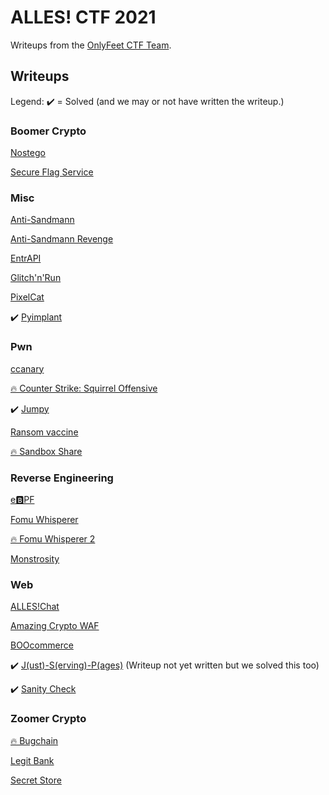 # ALLES! CTF 2021

Writeups from the [OnlyFeet CTF Team](https://ctftime.org/team/144644).

## Writeups

Legend: ✔️ = Solved (and we may or not have written the writeup.)

### Boomer Crypto

[Nostego](./nostego/)

[Secure Flag Service](./secureflagservice/)

### Misc

[Anti-Sandmann](./anti-sandmann/)

[Anti-Sandmann Revenge](./anti-sandmannrevenge/)

[EntrAPI](./entrapi/)

[Glitch'n'Run](./glitchnrun/)

[PixelCat](./pixelcat/)

✔️ [Pyimplant](./pyimplant/)

### Pwn

[ccanary](./ccanary/)

[🔥 Counter Strike: Squirrel Offensive](./csso/)

✔️ [Jumpy](./jumpy/)

[Ransom vaccine](./ransomvaccine/)

[🔥 Sandbox Share](./sandboxshare/)

### Reverse Engineering

[e🅱️PF](./ebpf/)

[Fomu Whisperer](./fomuwhisperer/)

[🔥 Fomu Whisperer 2](./fomuwhisperer2/)

[Monstrosity](./monstrosity/)

### Web

[ALLES!Chat](./alleschat/)

[Amazing Crypto WAF](./amazingcryptowaf/)

[BOOcommerce](./boocommerce/)

✔️ [J(ust)-S(erving)-P(ages)](./j-s-p/) (Writeup not yet written but we solved this too)

✔️ [Sanity Check](./sanitycheck/)

### Zoomer Crypto

[🔥 Bugchain](./bugchain/)

[Legit Bank](./legitbank/)

[Secret Store](./secretstore/)
